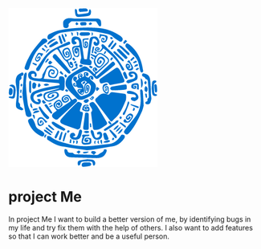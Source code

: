 ![alt text](https://github.com/alanrostin/project-me/blob/master/project-me-logo.png "project Me logo")

# project Me

In project Me I want to build a better version of me, by identifying bugs in my life and try fix them with the help of others.
I also want to add features so that I can work better and be a useful person.
